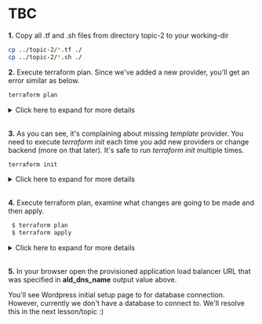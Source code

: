# TBC

**1.** Copy all .tf and .sh files from directory topic-2 to your working-dir
```bash
cp ../topic-2/*.tf ./
cp ../topic-2/*.sh ./

```

**2.** Execute terraform plan. Since we've added a new provider, you'll get an error similar as below. 

```bash
terraform plan
```

<details><summary>Click here to expand for more details</summary>
<p>

```
 $ terraform plan
Plugin reinitialization required. Please run "terraform init".
Reason: Could not satisfy plugin requirements.

Plugins are external binaries that Terraform uses to access and manipulate
resources. The configuration provided requires plugins which can't be located,
don't satisfy the version constraints, or are otherwise incompatible.

1 error(s) occurred:

* provider.template: no suitable version installed
  version requirements: "(any version)"
  versions installed: none

Terraform automatically discovers provider requirements from your
configuration, including providers used in child modules. To see the
requirements and constraints from each module, run "terraform providers".


Error: error satisfying plugin requirements

```
</p>
</details>
</br>

**3.** As you can see, it's complaining about missing *template* provider. You need to execute *terraform init* each time you 
add new providers or change backend (more on that later). It's safe to run *terraform init* multiple times.

```bash
terraform init
```

<details><summary>Click here to expand for more details</summary>
<p>

```
) $ terraform init

Initializing provider plugins...
- Checking for available provider plugins on https://releases.hashicorp.com...
- Downloading plugin for provider "template" (1.0.0)...

The following providers do not have any version constraints in configuration,
so the latest version was installed.

To prevent automatic upgrades to new major versions that may contain breaking
changes, it is recommended to add version = "..." constraints to the
corresponding provider blocks in configuration, with the constraint strings
suggested below.

* provider.aws: version = "~> 1.54"
* provider.template: version = "~> 1.0"

Terraform has been successfully initialized!

You may now begin working with Terraform. Try running "terraform plan" to see
any changes that are required for your infrastructure. All Terraform commands
should now work.

If you ever set or change modules or backend configuration for Terraform,
rerun this command to reinitialize your working directory. If you forget, other
commands will detect it and remind you to do so if necessary.
```
</p>
</details>
</br>


**4.** Execute terraform plan, examine what changes are going to be made and then apply.

```bash
 $ terraform plan
 $ terraform apply

```

<details><summary>Click here to expand for more details</summary>
<p>

```
...
[ Some output removed ]
...
  
+ aws_security_group_rule.ssh_access
         id:                                                                                       <computed>
         cidr_blocks.#:                                                                            "1"
         cidr_blocks.0:                                                                            "0.0.0.0/0"
         description:                                                                              "Allow SSH access"
         from_port:                                                                                "22"
         protocol:                                                                                 "tcp"
         security_group_id:                                                                        "${aws_security_group.asg.id}"
         self:                                                                                     "false"
         source_security_group_id:                                                                 <computed>
         to_port:                                                                                  "22"
         type:                                                                                     "ingress"
   
   
   Plan: 14 to add, 0 to change, 0 to destroy.
   
   ------------------------------------------------------------------------
   
   Note: You didn't specify an "-out" parameter to save this plan, so Terraform
   can't guarantee that exactly these actions will be performed if
   "terraform apply" is subsequently run.
   
 $ terraform apply
 
 ...
 [ Some output removed ]
 ...
 
 Do you want to perform these actions?
   Terraform will perform the actions described above.
   Only 'yes' will be accepted to approve.
 
   Enter a value: yes
 
 aws_security_group.asg: Creating...
   arn:                    "" => "<computed>"
   description:            "" => "Allow user SSH and ALB traffic"
   egress.#:               "" => "<computed>"
   ingress.#:              "" => "<computed>"

...
[ Some output removed ]
...

 port:                              "" => "80"
  protocol:                          "" => "HTTP"
  ssl_policy:                        "" => "<computed>"
aws_lb_listener.front_end: Creation complete after 1s (ID: arn:aws:elasticloadbalancing:eu-central...ault/bd11de57716f17a0/ba506136c9dc282b)

Apply complete! Resources: 14 added, 0 changed, 0 destroyed.

Outputs:

alb_dns_name = arya-stark-alb-default-278267658.eu-central-1.elb.amazonaws.com
alb_id = arn:aws:elasticloadbalancing:eu-central-1:437278685207:loadbalancer/app/arya-stark-alb-default/bd11de57716f17a0
vpc_id = vpc-0faf9cf26d5246000

```
</p>
</details>
</br>

**5.** In your browser open the provisioned application load balancer URL that was specified in **ald_dns_name** output value above. 

You'll see Wordpress initial setup page to for database connection. However, currently we don't have a database to connect to. 
We'll resolve this in the next lesson/topic :)